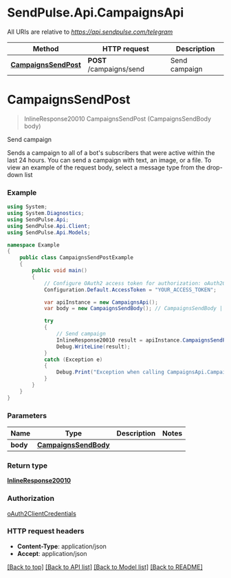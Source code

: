 # SendPulse.Api.CampaignsApi

All URIs are relative to *https://api.sendpulse.com/telegram*

Method | HTTP request | Description
------------- | ------------- | -------------
[**CampaignsSendPost**](CampaignsApi.md#campaignssendpost) | **POST** /campaigns/send | Send campaign

<a name="campaignssendpost"></a>
# **CampaignsSendPost**
> InlineResponse20010 CampaignsSendPost (CampaignsSendBody body)

Send campaign

Sends a campaign to all of a bot's subscribers that were active within the last 24 hours. You can send a campaign with text, an image, or a file. To view an example of the request body, select a message type from the drop-down list

### Example
```csharp
using System;
using System.Diagnostics;
using SendPulse.Api;
using SendPulse.Api.Client;
using SendPulse.Api.Models;

namespace Example
{
    public class CampaignsSendPostExample
    {
        public void main()
        {
            // Configure OAuth2 access token for authorization: oAuth2ClientCredentials
            Configuration.Default.AccessToken = "YOUR_ACCESS_TOKEN";

            var apiInstance = new CampaignsApi();
            var body = new CampaignsSendBody(); // CampaignsSendBody | 

            try
            {
                // Send campaign
                InlineResponse20010 result = apiInstance.CampaignsSendPost(body);
                Debug.WriteLine(result);
            }
            catch (Exception e)
            {
                Debug.Print("Exception when calling CampaignsApi.CampaignsSendPost: " + e.Message );
            }
        }
    }
}
```

### Parameters

Name | Type | Description  | Notes
------------- | ------------- | ------------- | -------------
 **body** | [**CampaignsSendBody**](CampaignsSendBody.md)|  | 

### Return type

[**InlineResponse20010**](InlineResponse20010.md)

### Authorization

[oAuth2ClientCredentials](../README.md#oAuth2ClientCredentials)

### HTTP request headers

 - **Content-Type**: application/json
 - **Accept**: application/json

[[Back to top]](#) [[Back to API list]](../README.md#documentation-for-api-endpoints) [[Back to Model list]](../README.md#documentation-for-models) [[Back to README]](../README.md)
